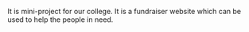 It is mini-project for our college.
It is a fundraiser website which can be used to help the people in need.
